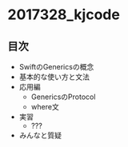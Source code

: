 # 2017328_kjcode

## 目次
- SwiftのGenericsの概念
- 基本的な使い方と文法
- 応用編
  - GenericsのProtocol
  - where文
- 実習
  - ???
- みんなと質疑
